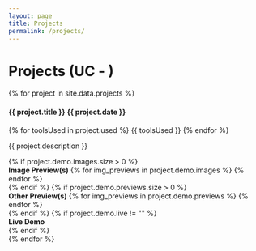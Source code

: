 ```yaml
---
layout: page
title: Projects
permalink: /projects/
---
```


<div class="container-blog-header">
    <h1><i class="fas fa-flask"></i> <span>Projects (UC - <i class="fas fa-hard-hat"></i>)</span></h1>
</div>

<div class="projects">
    {% for project in site.data.projects %}
    <div class="projects-entry">
        <h4><span><i class="fas fa-save"></i> <span>{{ project.title }}</span></span> <strong class="date">{{ project.date }}</strong></h4>
        <div class="projects-entry-tags">
            {% for toolsUsed in project.used %}
                <span>{{ toolsUsed }}</span>
            {% endfor %}
        </div>
        <p>{{ project.description }}</p>
        <div class="projects-entry-previews">
            <!-- Image Previews -->
            {% if project.demo.images.size > 0 %}
            <div class="projects-entry-previews-entry">
                <strong>Image Preview(s)</strong>
                {% for img_previews in project.demo.images %}
                    <a href="{{ img_previews }}" data-rel="{{ project.title | prepend: 'lightcase:'}}"><i class="far fa-image"></i></a>
                {% endfor %}
            </div>
            {% endif %}
            <!-- GIF/Demo Previews -->
            {% if project.demo.previews.size > 0 %}
            <div class="projects-entry-previews-entry">
                <strong>Other Preview(s)</strong>
                {% for img_previews in project.demo.previews %}
                    <a href="{{ img_previews }}" data-rel="{{ project.title | prepend: 'lightcase:'}}"><i class="fas fa-photo-video"></i></a>
                {% endfor %}
            </div>
            {% endif %}
            <!-- Live/Deployed -->
            {% if project.demo.live != "" %}
            <div class="projects-entry-previews-entry">
                <strong>Live Demo</strong>
                <a href="{{ project.demo.live }}"><i class="fas fa-globe"></i></a>
            </div>
            {% endif %}
        </div>
    </div>
    {% endfor %}
</div>
